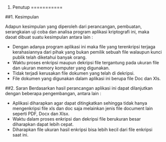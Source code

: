1. Penutup
===========

##1. Kesimpulan

Adapun kesimpulan yang diperoleh dari perancangan, pembuatan, serangkaian uji coba dan analisa program aplikasi kriptografi ini, maka daoat dibuat suatu kesimpulan antara lain :
* Dengan adanya program aplikasi ini maka file yang terenkripsi terjaga kerahasiannya dari pihak yang bukan pemilik sebuah file walaupun kunci publik telah diketahui banyak orang.
* Waktu proses enkripsi maupun dekripsi file tergantung pada ukuran file dan ukuran memory komputer yang digunakan.
* Tidak terjadi kerusakan file dokumen yang telah di dekripsi.
* File dokumen yang digunakan dalam aplikasi ini berupa file Doc dan Xls.

##2. Saran
Berdasarkan hasil perancangan aplikasi ini dapat dilanjutkan dengan beberapa pengembangan, antara lain :
* Aplikasi diharapkan agar dapat ditingkatkan sehingga tidak hanya mengenkripsi file xls dan doc saja melainkan jenis file document lain seperti PDF, Docx dan Xlsx.
* Waktu dalam proses enkripsi dan dekripsi file berukuran besar diharapkan dapat lebih cepat.
* Diharapkan file ukuran hasil enkripsi bisa lebih kecil dari file enkripsi saat ini.
